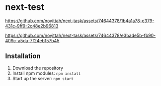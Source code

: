 # next-test


https://github.com/noyittah/next-task/assets/74644378/1b4a1a78-e379-431c-9ff9-2c48e2b96813


https://github.com/noyittah/next-task/assets/74644378/e3bade5b-fb90-409c-a5da-7f24eb157b45


## Installation
1. Download the repository
2. Install npm modules: `npm install`
3. Start up the server: `npm start`


